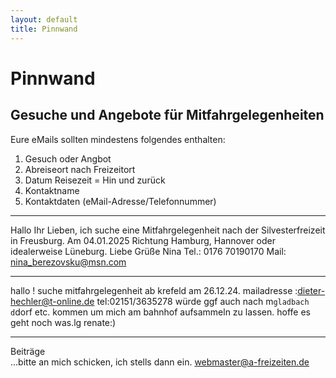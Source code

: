 ```yaml
---
layout: default
title: Pinnwand
---
```

# Pinnwand

## Gesuche und Angebote für Mitfahrgelegenheiten
Eure eMails sollten mindestens folgendes enthalten:
1. Gesuch oder Angbot
2. Abreiseort nach Freizeitort
3. Datum Reisezeit = Hin und zurück
4. Kontaktname 
5. Kontaktdaten (eMail-Adresse/Telefonnummer)

------------------------------------------------------------------------

Hallo Ihr Lieben, 
ich suche eine Mitfahrgelegenheit nach der Silvesterfreizeit in Freusburg. 
Am 04.01.2025
Richtung Hamburg, Hannover oder idealerweise Lüneburg.
Liebe Grüße
Nina
Tel.: 0176 70190170
Mail: nina_berezovsku@msn.com 

---------------------------------------------------------------------------

hallo ! 
suche mitfahrgelegenheit ab krefeld am 26.12.24. 
mailadresse :dieter-hechler@t-online.de
tel:02151/3635278
würde ggf auch nach m`gladbach d`dorf etc. kommen um mich am bahnhof aufsammeln zu lassen.
hoffe es geht noch was.lg renate:)

-----------------------------------------------------------------------------

Beiträge<br>
...bitte an mich schicken, ich stells dann ein.
<webmaster@a-freizeiten.de>





